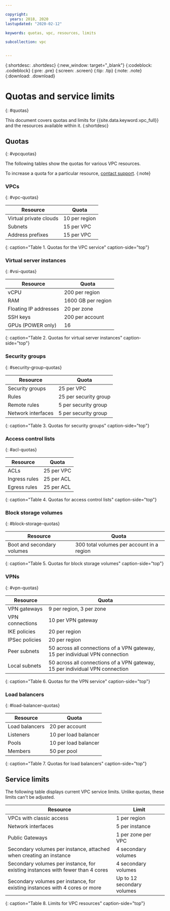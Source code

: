 ```yaml
---

copyright:
  years: 2018, 2020
lastupdated: "2020-02-12"

keywords: quotas, vpc, resources, limits

subcollection: vpc


---
```


{:shortdesc: .shortdesc}
{:new_window: target="_blank"}
{:codeblock: .codeblock}
{:pre: .pre}
{:screen: .screen}
{:tip: .tip}
{:note: .note}
{:download: .download}

# Quotas and service limits
{: #quotas}

This document covers quotas and limits for {{site.data.keyword.vpc_full}} and the resources available within it. 
{:shortdesc}

## Quotas
{: #vpcquotas}

The following tables show the quotas for various VPC resources.

To increase a quota for a particular resource, [contact support](/docs/get-support?topic=get-support-getting-customer-support). 
{:note}

### VPCs
{: #vpc-quotas}

|   Resource     | Quota |
| ------- | ------ |
| Virtual private clouds | 10 per region|    
| Subnets | 15 per VPC |  
| Address prefixes | 15 per VPC |  
{: caption="Table 1. Quotas for the VPC service" caption-side="top"}

### Virtual server instances
{: #vsi-quotas}

|   Resource     | Quota | 
| ------- | ------ | 
| vCPU |  200 per region  |   
| RAM | 1600 GB per region |   
| Floating IP addresses | 20 per zone |   
| SSH keys | 200 per account |   
| GPUs (POWER only) | 16 |   
{: caption="Table 2. Quotas for virtual server instances" caption-side="top"}


### Security groups
{: #security-group-quotas}

|Resource|Quota| 
|--------|-----| 
|Security groups|25 per VPC|  
|Rules|25 per security group|   
|Remote rules|5 per security group|  
|Network interfaces|5 per security group|    
{: caption="Table 3. Quotas for security groups" caption-side="top"}

### Access control lists
{: #acl-quotas}

|Resource|Quota|
|--------|-----| 
|ACLs| 25 per VPC |  
|Ingress rules|25 per ACL |  
|Egress rules |25 per ACL |  
{: caption="Table 4. Quotas for access control lists" caption-side="top"}

### Block storage volumes
{: #block-storage-quotas}

|Resource|Quota| 
|--------|-----| 
| Boot and secondary volumes | 300 total volumes per account in a region |  
{: caption="Table 5. Quotas for block storage volumes" caption-side="top"}

### VPNs
{: #vpn-quotas}

|Resource|Quota| 
|--------|-----| 
| VPN gateways| 9 per region, 3 per zone |  
| VPN connections | 10 per VPN gateway |  
| IKE policies | 20 per region |  
| IPSec policies | 20 per region |  
| Peer subnets | 50 across all connections of a VPN gateway, 15 per individual VPN connection |  
| Local subnets | 50 across all connections of a VPN gateway, 15 per individual VPN connection |  
{: caption="Table 6. Quotas for the VPN service" caption-side="top"}

### Load balancers
{: #load-balancer-quotas}


|Resource|Quota| 
|--------|-----|
| Load balancers | 20 per account |  
| Listeners | 10 per load balancer |  
| Pools | 10 per load balancer |  
| Members | 50 per pool | 
{: caption="Table 7. Quotas for load balancers" caption-side="top"}

## Service limits
The following table displays current VPC service limits. Unlike quotas, these limits can't be adjusted.

|Resource|Limit| 
|--------|-----|
| VPCs with classic access | 1 per region|
| Network interfaces | 5 per instance |   
| Public Gateways | 1 per zone per VPC |
| Secondary volumes per instance, attached when creating an instance |  4 secondary volumes |
| Secondary volumes per instance, for existing instances with fewer than 4 cores | 4 secondary volumes |
| Secondary volumes per instance, for existing instances with 4 cores or more | Up to 12 secondary volumes |
{: caption="Table 8. Limits for VPC resources" caption-side="top"}

